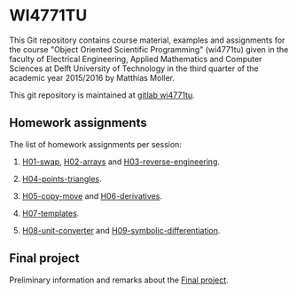 WI4771TU
========

This Git repository contains course material, examples and assignments for the
course "Object Oriented Scientific Programming" (wi4771tu) given in the faculty
of Electrical Engineering, Applied Mathematics and Computer Sciences at Delft
University of Technology in the third quarter of the academic year 2015/2016 by
Matthias Moller.

This git repository is maintained at [gitlab wi4771tu].

Homework assignments
--------------------

The list of homework assignments per session:

1.  [H01-swap], [H02-arrays] and [H03-reverse-engineering].

2.  [H04-points-triangles].

3.  [H05-copy-move] and [H06-derivatives].

4.  [H07-templates].

5.  [H08-unit-converter] and [H09-symbolic-differentiation].

Final project
-------------

Preliminary information and remarks about the [Final project].


[gitlab wi4771tu]: https://gitlab.com/mmoelle1/wi4771tu.2016.git
[H01-swap]: H01-swap/
[H02-arrays]: H02-arrays/
[H03-reverse-engineering]: H03-reverse-engineering/
[H04-points-triangles]: H04-points-triangles/
[H05-copy-move]: H05-copy-move/
[H06-derivatives]: H06-derivatives/
[H07-templates]: H07-templates/
[H08-unit-converter]: H08-unit-converter/
[H09-symbolic-differentiation]: H09-symbolic-differentiation/

[Final project]: Final-project/